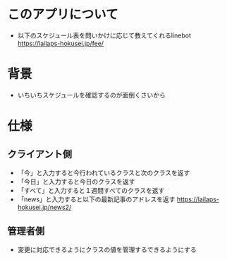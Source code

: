 # このアプリについて
- 以下のスケジュール表を問いかけに応じて教えてくれるlinebot
https://lailaps-hokusei.jp/fee/

# 背景
- いちいちスケジュールを確認するのが面倒くさいから

# 仕様
## クライアント側
- 「今」と入力すると今行われているクラスと次のクラスを返す
- 「今日」と入力すると今日のクラスを返す
- 「すべて」と入力すると１週間すべてのクラスを返す
- 「news」と入力すると以下の最新記事のアドレスを返す
https://lailaps-hokusei.jp/news2/
## 管理者側
- 変更に対応できるようにクラスの値を管理するできるようにする
